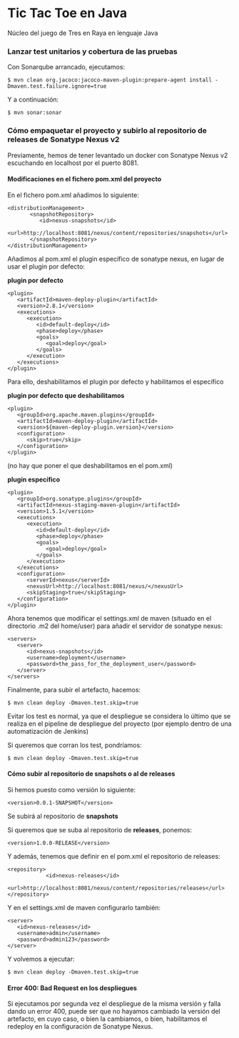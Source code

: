 # Tic Tac Toe en Java

Núcleo del juego de Tres en Raya en lenguaje Java

### Lanzar test unitarios y cobertura de las pruebas

Con Sonarqube arrancado, ejecutamos:

```shell
$ mvn clean org.jacoco:jacoco-maven-plugin:prepare-agent install -Dmaven.test.failure.ignore=true
```

Y a continuación:

```shell
$ mvn sonar:sonar
```

### Cómo empaquetar el proyecto y subirlo al repositorio de releases de Sonatype Nexus v2

Previamente, hemos de tener levantado un docker con Sonatype Nexus v2 escuchando en localhost por el puerto 8081.

#### Modificaciones en el fichero pom.xml del proyecto

En el fichero pom.xml añadimos lo siguiente:

```code
<distributionManagement>
	   <snapshotRepository>
	      <id>nexus-snapshots</id>
	      <url>http://localhost:8081/nexus/content/repositories/snapshots</url>
	   </snapshotRepository>
</distributionManagement>
```

Añadimos al pom.xml el plugin específico de sonatype nexus, en lugar de usar el plugin por defecto:

__plugin por defecto__

```code
<plugin>
   <artifactId>maven-deploy-plugin</artifactId>
   <version>2.8.1</version>
   <executions>
      <execution>
         <id>default-deploy</id>
         <phase>deploy</phase>
         <goals>
            <goal>deploy</goal>
         </goals>
      </execution>
   </executions>
</plugin>
```

Para ello, deshabilitamos el plugin por defecto y habilitamos el específico

__plugin por defecto que deshabilitamos__

```code
<plugin>
   <groupId>org.apache.maven.plugins</groupId>
   <artifactId>maven-deploy-plugin</artifactId>
   <version>${maven-deploy-plugin.version}</version>
   <configuration>
      <skip>true</skip>
   </configuration>
</plugin>
```

(no hay que poner el que deshabilitamos en el pom.xml)

__plugin específico__

```code
<plugin>
   <groupId>org.sonatype.plugins</groupId>
   <artifactId>nexus-staging-maven-plugin</artifactId>
   <version>1.5.1</version>
   <executions>
      <execution>
         <id>default-deploy</id>
         <phase>deploy</phase>
         <goals>
            <goal>deploy</goal>
         </goals>
      </execution>
   </executions>
   <configuration>
      <serverId>nexus</serverId>
      <nexusUrl>http://localhost:8081/nexus/</nexusUrl>
      <skipStaging>true</skipStaging>
   </configuration>
</plugin>
```

Ahora tenemos que modificar el settings.xml de maven (situado en el directorio .m2 del home/user) para añadir el servidor de sonatype nexus:

```code
<servers>
   <server>
      <id>nexus-snapshots</id>
      <username>deployment</username>
      <password>the_pass_for_the_deployment_user</password>
   </server>
</servers>
```

Finalmente, para subir el artefacto, hacemos:

```shell
$ mvn clean deploy -Dmaven.test.skip=true
```

Evitar los test es normal, ya que el despliegue se considera lo último que se realiza en el pipeline de despliegue del proyecto (por ejemplo dentro de una automatización de Jenkins)

Si queremos que corran los test, pondríamos:

```shell
$ mvn clean deploy -Dmaven.test.skip=true
```

#### Cómo subir al repositorio de snapshots o al de releases

Si hemos puesto como versión lo siguiente:

```code
<version>0.0.1-SNAPSHOT</version>
```

Se subirá al repositorio de __snapshots__

Si queremos que se suba al repositorio de __releases__, ponemos:

```code
<version>1.0.0-RELEASE</version>
```

Y además, tenemos que definir en el pom.xml el repositorio de releases:

```code
<repository>
			<id>nexus-releases</id>
			<url>http://localhost:8081/nexus/content/repositories/releases</url>
</repository>
```

Y en el settings.xml de maven configurarlo también:

```code
<server>
   <id>nexus-releases</id>
   <username>admin</username>
   <password>admin123</password>
</server>
```

Y volvemos a ejecutar:

```shell
$ mvn clean deploy -Dmaven.test.skip=true
```

#### Error 400: Bad Request en los despliegues

Si ejecutamos por segunda vez el despliegue de la misma versión y falla dando un error 400, puede ser que no hayamos cambiado la versión del artefacto, en cuyo caso, o bien la cambiamos, o bien, habilitamos el redeploy en la configuración de Sonatype Nexus.
